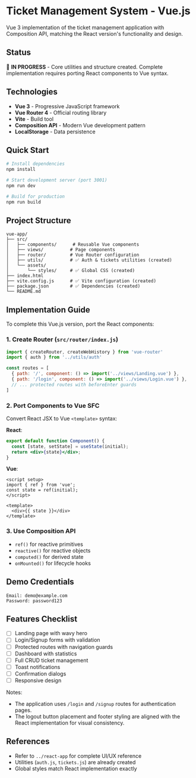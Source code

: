# Ticket Management System - Vue.js

Vue 3 implementation of the ticket management application with Composition API, matching the React version's functionality and design.

## Status

🚧 **IN PROGRESS** - Core utilities and structure created. Complete implementation requires porting React components to Vue syntax.

## Technologies

- **Vue 3** - Progressive JavaScript framework
- **Vue Router 4** - Official routing library
- **Vite** - Build tool
- **Composition API** - Modern Vue development pattern
- **LocalStorage** - Data persistence

## Quick Start

```bash
# Install dependencies
npm install

# Start development server (port 3001)
npm run dev

# Build for production
npm run build
```

## Project Structure

```
vue-app/
├── src/
│   ├── components/      # Reusable Vue components
│   ├── views/          # Page components
│   ├── router/         # Vue Router configuration
│   ├── utils/          # ✅ Auth & tickets utilities (created)
│   └── assets/
│       └── styles/     # ✅ Global CSS (created)
├── index.html
├── vite.config.js      # ✅ Vite configuration (created)
├── package.json        # ✅ Dependencies (created)
└── README.md
```

## Implementation Guide

To complete this Vue.js version, port the React components:

### 1. Create Router (`src/router/index.js`)
```javascript
import { createRouter, createWebHistory } from 'vue-router'
import { auth } from '../utils/auth'

const routes = [
  { path: '/', component: () => import('../views/Landing.vue') },
  { path: '/login', component: () => import('../views/Login.vue') },
  // ... protected routes with beforeEnter guards
]
```

### 2. Port Components to Vue SFC
Convert React JSX to Vue `<template>` syntax:

**React**:
```jsx
export default function Component() {
  const [state, setState] = useState(initial);
  return <div>{state}</div>;
}
```

**Vue**:
```vue
<script setup>
import { ref } from 'vue';
const state = ref(initial);
</script>

<template>
  <div>{{ state }}</div>
</template>
```

### 3. Use Composition API
- `ref()` for reactive primitives
- `reactive()` for reactive objects
- `computed()` for derived state
- `onMounted()` for lifecycle hooks

## Demo Credentials

```
Email: demo@example.com
Password: password123
```

## Features Checklist

- [ ] Landing page with wavy hero
- [ ] Login/Signup forms with validation
- [ ] Protected routes with navigation guards
- [ ] Dashboard with statistics
- [ ] Full CRUD ticket management
- [ ] Toast notifications
- [ ] Confirmation dialogs
- [ ] Responsive design

Notes:
- The application uses `/login` and `/signup` routes for authentication pages.
- The logout button placement and footer styling are aligned with the React implementation for visual consistency.

## References

- Refer to `../react-app` for complete UI/UX reference
- Utilities (`auth.js`, `tickets.js`) are already created
- Global styles match React implementation exactly
